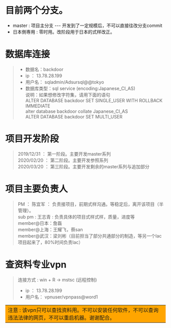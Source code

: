 # 目前两个分支。
   * master : 项目主分支   --- 开发到了一定规模后，不可以直接往改分支commit
   * 日本側専用 : 零时用。改阶段用于日本的式样改正。

# 数据库连接
   > * 数据名：backdoor
   > * ip ： 13.78.28.199	
   > * 用户名： sqladmin/Adsursql@@tokyo
   > * 数据库类型：sql service (encoding:Japanese_CI_AS)  
   说明：如果想修改字符集，请用下面的语句  
   ALTER DATABASE backdoor SET SINGLE_USER WITH ROLLBACK IMMEDIATE   
   alter database backdoor collate Japanese_CI_AS  
   ALTER DATABASE backdoor SET MULTI_USER  

# 项目开发阶段
   > 2019/12/31 ： 第一阶段。主要开发master系列  
   > 2020/02/20 ： 第二阶段。主要开发参照系列  
   > 2020/03/20 ： 第三阶段。主要开发剩余的master系列与追加部分

# 项目主要负责人
   > PM     ： 陈宜军 ： 负责接项目，前期式样沟通。等稳定后，离开该项目（半管理）。  
   > sub pm : 王志青 :  负责具体的项目式样式样，质量，进度等  
   > member@日本：詹磊  
   > member@上海：王耀飞，蔡san  
   > member@武汉：梁刘彬（目前担当了部分共通部分的制造，等另一个lac项目起来了，80%时间负责lac）  

# 查资料专业vpn
   > 连接方式 : win + R  -> mstsc (远程控制)  
   > * ip ： 13.78.28.199  
   > * 用户名： vpnuser/vpnpass@word1  
   <table><tr><td bgcolor=orange>
   注意 : 该vpn只可以查找资料用。不可以安装任何软件，不可以查询违法法律的网页，不可以重启机器。谢谢配合。
   </td></tr></table>
   

